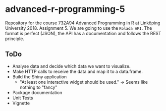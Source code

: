 # advanced-r-programming-5
Repository for the course 732A94 Advanced Programming in R at Linköping University 2018. Assignment 5.
We are going to use the `Kolada API`. The format is perfect (JSON), the API has a documentation and follows the REST principle.

## ToDo
- Analyse data and decide which data we want to visualize.
- Make HTTP calls to receive the data and map it to a data.frame.
- Build the Shiny application
  - "At least one interactive widget should be used." -> Seems like nothing to "fancy"
- Package documentation
- Unit Tests
- Vignette
